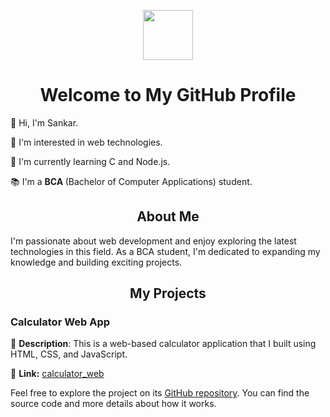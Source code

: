 <p align="center">
  <img src="https://i.postimg.cc/2j7k1D9f/sankar.jpg" width="80"">
</p>

<h1 align="center">Welcome to My GitHub Profile</h1>

<p>
  👋 Hi, I'm Sankar.
</p>

<p align="">
  🌟 I'm interested in web technologies.
</p>

<p align="left">
  🚀 I'm currently learning C and Node.js.
</p>

<p>
  📚 I'm a <b>BCA </b>(Bachelor of Computer Applications) student.
</p>

<h2 align="center">About Me</h2>

<p align="">
  I'm passionate about web development and enjoy exploring the latest technologies in this field. As a BCA student, I'm dedicated to expanding my knowledge and building exciting projects.
</p>

<h2 align="center">My Projects</h2>

<h3 align="">Calculator Web App</h3>

<p align="">
  📝 <strong>Description</strong>: This is a web-based calculator application that I built using HTML, CSS, and JavaScript.
</p>

<p align="">
  📁 <strong>Link:</strong> <a href="https://github.com/sankar-coding/calculator_web">calculator_web</a>
</p>

<p align="">
  Feel free to explore the project on its <a href="https://github.com/sankar-coding?tab=repositories">GitHub repository</a>. You can find the source code and more details about how it works.
</p>
